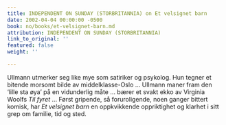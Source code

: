 ```yaml
---
title: INDEPENDENT ON SUNDAY (STORBRITANNIA) on Et velsignet barn
date: 2002-04-04 00:00:00 -0500
book: no/books/et-velsignet-barn.md
attribution: INDEPENDENT ON SUNDAY (STORBRITANNIA)
link_to_original: ''
featured: false
weight: ''

---
```

Ullmann utmerker seg like mye som satiriker og psykolog. Hun tegner et bitende morsomt bilde av middelklasse-Oslo … Ullmann maner fram den ‘lille sta øya’ på en vidunderlig måte … bærer et svakt ekko av Virginia Woolfs _Til fyret_ … Først gripende, så foruroligende, noen ganger bittert komisk, har _Et velsignet barn_ en oppkvikkende oppriktighet og klarhet i sitt grep om familie, tid og sted.